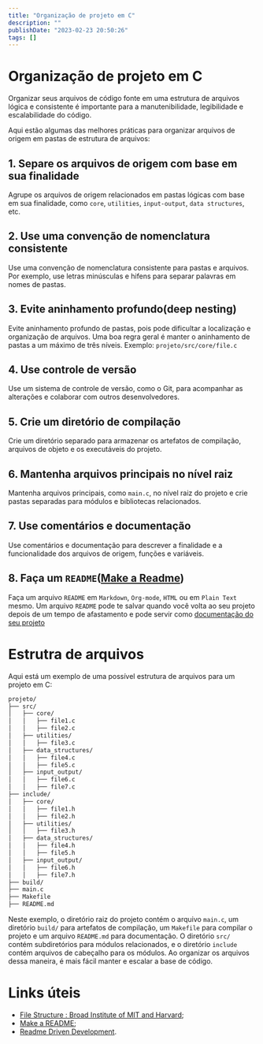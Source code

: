 ```yaml
---
title: "Organização de projeto em C"
description: ""
publishDate: "2023-02-23 20:50:26"
tags: []
---
```


# Organização de projeto em C

Organizar seus arquivos de código fonte em uma estrutura de arquivos lógica e consistente é importante para a manutenibilidade, legibilidade e escalabilidade do código.

Aqui estão algumas das melhores práticas para organizar arquivos de origem em pastas de estrutura de arquivos:

## 1. Separe os arquivos de origem com base em sua finalidade

Agrupe os arquivos de origem relacionados em pastas lógicas com base em sua finalidade, como `core`, `utilities`, `input-output`, `data structures`, etc.

## 2. Use uma convenção de nomenclatura consistente

Use uma convenção de nomenclatura consistente para pastas e arquivos.
Por exemplo, use letras minúsculas e hifens para separar palavras em nomes de pastas.

## 3. Evite aninhamento profundo(deep nesting)

Evite aninhamento profundo de pastas, pois pode dificultar a localização e organização de arquivos.
Uma boa regra geral é manter o aninhamento de pastas a um máximo de três níveis. Exemplo: `projeto/src/core/file.c`

## 4. Use controle de versão

Use um sistema de controle de versão, como o Git, para acompanhar as alterações e colaborar com outros desenvolvedores.

## 5. Crie um diretório de compilação

Crie um diretório separado para armazenar os artefatos de compilação, arquivos de objeto e os executáveis do projeto.

## 6. Mantenha arquivos principais no nível raiz

Mantenha arquivos principais, como `main.c`, no nível raiz do projeto e crie pastas separadas para módulos e bibliotecas relacionados.

## 7. Use comentários e documentação

Use comentários e documentação para descrever a finalidade e a funcionalidade dos arquivos de origem, funções e variáveis.

## 8. Faça um `README`([Make a Readme](https://www.makeareadme.com/))

Faça um arquivo `README` em `Markdown`, `Org-mode`, `HTML` ou em `Plain Text` mesmo.
Um arquivo `README` pode te salvar quando você volta ao seu projeto depois de um tempo de afastamento e pode servir como [documentação do seu projeto](https://tom.preston-werner.com/2010/08/23/readme-driven-development.html)

# Estrutra de arquivos

Aqui está um exemplo de uma possível estrutura de arquivos para um projeto em C:

```sh
projeto/
├── src/
│   ├── core/
│   │   ├── file1.c
│   │   ├── file2.c
│   ├── utilities/
│   │   ├── file3.c
│   ├── data_structures/
│   │   ├── file4.c
│   │   ├── file5.c
│   ├── input_output/
│   │   ├── file6.c
│   │   ├── file7.c
├── include/
│   ├── core/
│   │   ├── file1.h
│   │   ├── file2.h
│   ├── utilities/
│   │   ├── file3.h
│   ├── data_structures/
│   │   ├── file4.h
│   │   ├── file5.h
│   ├── input_output/
│   │   ├── file6.h
│   │   ├── file7.h
├── build/
├── main.c
├── Makefile
├── README.md
```

Neste exemplo, o diretório raiz do projeto contém o arquivo `main.c`, um diretório `build/` para artefatos de compilação, um `Makefile` para compilar o projeto e um arquivo `README.md` para documentação. O diretório `src/` contém subdiretórios para módulos relacionados, e o diretório `include` contém arquivos de cabeçalho para os módulos. Ao organizar os arquivos dessa maneira, é mais fácil manter e escalar a base de código.

# Links úteis

* [File Structure : Broad Institute of MIT and Harvard](https://mitcommlab.mit.edu/broad/commkit/file-structure/);
* [Make a README](https://www.makeareadme.com/);
* [Readme Driven Development](https://tom.preston-werner.com/2010/08/23/readme-driven-development.html).

